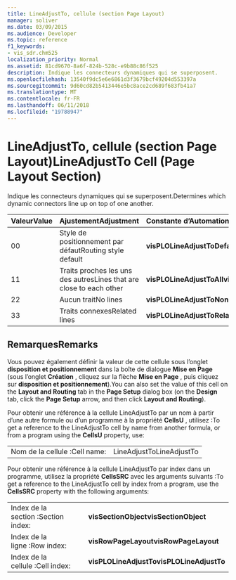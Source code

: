 ```yaml
---
title: LineAdjustTo, cellule (section Page Layout)
manager: soliver
ms.date: 03/09/2015
ms.audience: Developer
ms.topic: reference
f1_keywords:
- vis_sdr.chm525
localization_priority: Normal
ms.assetid: 81cd9670-8a6f-824b-528c-e9b88c86f525
description: Indique les connecteurs dynamiques qui se superposent.
ms.openlocfilehash: 13540f9dc5e6e6861d3f3679bcf49204d553397a
ms.sourcegitcommit: 9d60cd82b5413446e5bc8ace2cd689f683fb41a7
ms.translationtype: MT
ms.contentlocale: fr-FR
ms.lasthandoff: 06/11/2018
ms.locfileid: "19788947"
---
```

# <a name="lineadjustto-cell-page-layout-section"></a><span data-ttu-id="51b78-103">LineAdjustTo, cellule (section Page Layout)</span><span class="sxs-lookup"><span data-stu-id="51b78-103">LineAdjustTo Cell (Page Layout Section)</span></span>

<span data-ttu-id="51b78-104">Indique les connecteurs dynamiques qui se superposent.</span><span class="sxs-lookup"><span data-stu-id="51b78-104">Determines which dynamic connectors line up on top of one another.</span></span>
  
|<span data-ttu-id="51b78-105">**Valeur**</span><span class="sxs-lookup"><span data-stu-id="51b78-105">**Value**</span></span>|<span data-ttu-id="51b78-106">**Ajustement**</span><span class="sxs-lookup"><span data-stu-id="51b78-106">**Adjustment**</span></span>|<span data-ttu-id="51b78-107">**Constante d’Automation**</span><span class="sxs-lookup"><span data-stu-id="51b78-107">**Automation constant**</span></span>|
|:-----|:-----|:-----|
|<span data-ttu-id="51b78-108">0</span><span class="sxs-lookup"><span data-stu-id="51b78-108">0</span></span>  <br/> |<span data-ttu-id="51b78-109">Style de positionnement par défaut</span><span class="sxs-lookup"><span data-stu-id="51b78-109">Routing style default</span></span>  <br/> |<span data-ttu-id="51b78-110">**visPLOLineAdjustToDefault**</span><span class="sxs-lookup"><span data-stu-id="51b78-110">**visPLOLineAdjustToDefault**</span></span> <br/> |
|<span data-ttu-id="51b78-111">1</span><span class="sxs-lookup"><span data-stu-id="51b78-111">1</span></span>  <br/> |<span data-ttu-id="51b78-112">Traits proches les uns des autres</span><span class="sxs-lookup"><span data-stu-id="51b78-112">Lines that are close to each other</span></span>  <br/> |<span data-ttu-id="51b78-113">**visPLOLineAdjustToAll**</span><span class="sxs-lookup"><span data-stu-id="51b78-113">**visPLOLineAdjustToAll**</span></span> <br/> |
|<span data-ttu-id="51b78-114">2</span><span class="sxs-lookup"><span data-stu-id="51b78-114">2</span></span>  <br/> |<span data-ttu-id="51b78-115">Aucun trait</span><span class="sxs-lookup"><span data-stu-id="51b78-115">No lines</span></span>  <br/> |<span data-ttu-id="51b78-116">**visPLOLineAdjustToNone**</span><span class="sxs-lookup"><span data-stu-id="51b78-116">**visPLOLineAdjustToNone**</span></span> <br/> |
|<span data-ttu-id="51b78-117">3</span><span class="sxs-lookup"><span data-stu-id="51b78-117">3</span></span>  <br/> |<span data-ttu-id="51b78-118">Traits connexes</span><span class="sxs-lookup"><span data-stu-id="51b78-118">Related lines</span></span>  <br/> |<span data-ttu-id="51b78-119">**visPLOLineAdjustToRelated**</span><span class="sxs-lookup"><span data-stu-id="51b78-119">**visPLOLineAdjustToRelated**</span></span> <br/> |
   
## <a name="remarks"></a><span data-ttu-id="51b78-120">Remarques</span><span class="sxs-lookup"><span data-stu-id="51b78-120">Remarks</span></span>

<span data-ttu-id="51b78-121">Vous pouvez également définir la valeur de cette cellule sous l’onglet **disposition et positionnement** dans la boîte de dialogue **Mise en Page** (sous l’onglet **Création** , cliquez sur la flèche **Mise en Page** , puis cliquez sur **disposition et positionnement**).</span><span class="sxs-lookup"><span data-stu-id="51b78-121">You can also set the value of this cell on the **Layout and Routing** tab in the **Page Setup** dialog box (on the **Design** tab, click the **Page Setup** arrow, and then click **Layout and Routing**).</span></span>
  
<span data-ttu-id="51b78-122">Pour obtenir une référence à la cellule LineAdjustTo par un nom à partir d’une autre formule ou d’un programme à la propriété **CellsU** , utilisez :</span><span class="sxs-lookup"><span data-stu-id="51b78-122">To get a reference to the LineAdjustTo cell by name from another formula, or from a program using the **CellsU** property, use:</span></span> 
  
|||
|:-----|:-----|
|<span data-ttu-id="51b78-123">Nom de la cellule :</span><span class="sxs-lookup"><span data-stu-id="51b78-123">Cell name:</span></span>  <br/> |<span data-ttu-id="51b78-124">LineAdjustTo</span><span class="sxs-lookup"><span data-stu-id="51b78-124">LineAdjustTo</span></span>  <br/> |
   
<span data-ttu-id="51b78-125">Pour obtenir une référence à la cellule LineAdjustTo par index dans un programme, utilisez la propriété **CellsSRC** avec les arguments suivants :</span><span class="sxs-lookup"><span data-stu-id="51b78-125">To get a reference to the LineAdjustTo cell by index from a program, use the **CellsSRC** property with the following arguments:</span></span> 
  
|||
|:-----|:-----|
|<span data-ttu-id="51b78-126">Index de la section :</span><span class="sxs-lookup"><span data-stu-id="51b78-126">Section index:</span></span>  <br/> |<span data-ttu-id="51b78-127">**visSectionObject**</span><span class="sxs-lookup"><span data-stu-id="51b78-127">**visSectionObject**</span></span> <br/> |
|<span data-ttu-id="51b78-128">Index de la ligne :</span><span class="sxs-lookup"><span data-stu-id="51b78-128">Row index:</span></span>  <br/> |<span data-ttu-id="51b78-129">**visRowPageLayout**</span><span class="sxs-lookup"><span data-stu-id="51b78-129">**visRowPageLayout**</span></span> <br/> |
|<span data-ttu-id="51b78-130">Index de la cellule :</span><span class="sxs-lookup"><span data-stu-id="51b78-130">Cell index:</span></span>  <br/> |<span data-ttu-id="51b78-131">**visPLOLineAdjustTo**</span><span class="sxs-lookup"><span data-stu-id="51b78-131">**visPLOLineAdjustTo**</span></span> <br/> |
   

